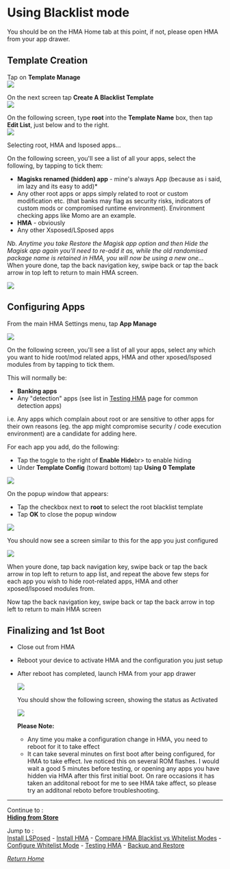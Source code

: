 # Using Blacklist mode

You should be on the HMA Home tab at this point, if not, please open HMA from your app drawer.

## Template Creation

Tap on <b>Template Manage</b><br>
![](image/HMA04.jpg?raw=true)

On the next screen tap <b>Create A Blacklist Template</b><br>
![](image/HMA05.jpg?raw=true)

On the following screen, type <b>root</b> into the <b>Template Name</b> box, then tap <b>Edit List</b>, just below and to the right.<br>
![](image/HMA06.jpg?raw=true)

Selecting root, HMA and lsposed apps...

On the following screen, you'll see a list of all your apps, select the following, by tapping to tick them:

- <b>Magisks renamed (hidden) app</b> - mine's always App (because as i said, im lazy and its easy to add)*
- Any other root apps or apps simply related to root or custom modification etc. (that banks may flag as security risks, indicators of custom mods or compromised runtime environment). Environment checking apps like Momo are an example.
- <b>HMA</b> - obviously
- Any other Xsposed/LSposed apps

<i>Nb. Anytime you take Restore the Magisk app option and then Hide the Magisk app again you'll need to re-add it as, while the old randomised package name is retained in HMA, you will now be using a new one...</i><br>
When youre done, tap the back navigation key, swipe back or tap the back arrow in top left to return to main HMA screen.

![](image/HMA07.jpg?raw=true)

## Configuring Apps

From the main HMA Settings menu, tap <b>App Manage</b><br>

![](image/HMA08.jpg?raw=true)

On the following screen, you'll see a list of all your apps, select any which you want to hide root/mod related apps, HMA and other xposed/lsposed modules from by tapping to tick them.

  This will normally be:
  
  - <b>Banking apps</b>
  - Any "detection" apps (see list in [Testing HMA](TestHMA.md) page for common detection apps)

  i.e. Any apps which complain about root or are sensitive to other apps for their own reasons (eg. the app might compromise security / code execution environment) are a candidate for adding here.

  For each app you add, do the following:
   
  - Tap the toggle to the right of <b>Enable Hide</b>br> to enable hiding
  - Under <b>Template Config</b> (toward bottom) tap <b>Using 0 Template</b>

  ![](image/HMA09.jpg?raw=true)

  On the popup window that appears:

  - Tap the checkbox next to <b>root</b> to select the root blacklist template
  - Tap <b>OK</b> to close the popup window
   
  ![](image/HMA10.jpg?raw=true)

  You should now see a screen similar to this for the app you just configured

  ![](image/HMA11.jpg?raw=true)

  When youre done, tap back navigation key, swipe back or tap the back arrow in top left to return to app list, and repeat the above few steps for each app you wish to hide root-related apps, HMA and other xposed/lsposed modules from.

  Now tap the back navigation key, swipe back or tap the back arrow in top left to return to main HMA screen
   
## Finalizing and 1st Boot

- Close out from HMA
- Reboot your device to activate HMA and the configuration you just setup
- After reboot has completed, launch HMA from your app drawer

  ![](image/HMA12.jpg?raw=true)

  You should show the following screen, showing the status as Activated

  ![](image/HMA13.jpg?raw=true)

  <b>Please Note:</b><br>
  - Any time you make a configuration change in HMA, you need to reboot for it to take effect
  - It can take several minutes on first boot after being configured, for HMA to take effect. Ive noticed this on several ROM flashes. I would wait a good 5 minutes before testing, or opening any apps you have hidden via HMA after this first initial boot. On rare occasions it has taken an additonal reboot for me to see HMA take affect, so please try an additonal reboto before troubleshooting.

---

Continue to :<br>
[<b>Hiding from Store</b>](PlayStore.md)

Jump to :<br>
[Install LSPosed] - [Install HMA] - [Compare HMA Blacklist vs Whitelist Modes] - [Configure Whitelist Mode] - [Testing HMA] - [Backup and Restore]<br>

[<i>Return Home</i>](README.md)

<!--List of page links-->
[HMA Home]: README.md
[Install LSPosed]: Install-LSPosed.md
[Install HMA]: Install-HMA.md
[Compare HMA Blacklist vs Whitelist Modes]: BlacklistvsWhitelist.md
[Configure Blacklist Mode]: BlackList.md
[Configure Whitelist Mode]: WhiteList.md
[Hide from Store]: PlayStore.md
[Testing HMA]: TestHMA.md
[Backup and Restore]: BackupAndRestore.md
[KnownIssues]: KnownIssues.md
